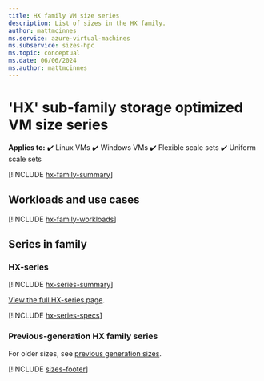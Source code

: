 ```yaml
---
title: HX family VM size series
description: List of sizes in the HX family.
author: mattmcinnes
ms.service: azure-virtual-machines
ms.subservice: sizes-hpc
ms.topic: conceptual
ms.date: 06/06/2024
ms.author: mattmcinnes
---
```


# 'HX' sub-family storage optimized VM size series

**Applies to:** :heavy_check_mark: Linux VMs :heavy_check_mark: Windows VMs :heavy_check_mark: Flexible scale sets :heavy_check_mark: Uniform scale sets

[!INCLUDE [hx-family-summary](./includes/hx-family-summary.md)]

## Workloads and use cases

[!INCLUDE [hx-family-workloads](./includes/hx-family-workloads.md)]

## Series in family

### HX-series
[!INCLUDE [hx-series-summary](./includes/hx-series-summary.md)]

[View the full HX-series page](./hx-series.md).

[!INCLUDE [hx-series-specs](./includes/hx-series-specs.md)]


### Previous-generation HX family series
For older sizes, see [previous generation sizes](../previous-gen-sizes-list.md#hpc-previous-gen-sizes).

[!INCLUDE [sizes-footer](../includes/sizes-footer.md)]